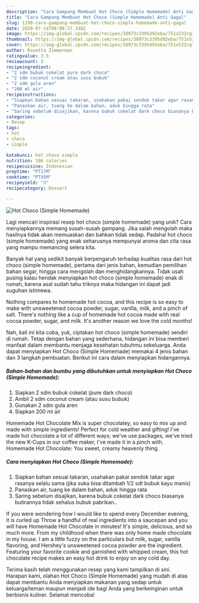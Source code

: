 ```yaml
---
description: "Cara Gampang Membuat Hot Choco (Simple Homemade) Anti Gagal"
title: "Cara Gampang Membuat Hot Choco (Simple Homemade) Anti Gagal"
slug: 1190-cara-gampang-membuat-hot-choco-simple-homemade-anti-gagal
date: 2020-07-14T08:08:57.338Z
image: https://img-global.cpcdn.com/recipes/38973c3395d92eba/751x532cq70/hot-choco-simple-homemade-foto-resep-utama.jpg
thumbnail: https://img-global.cpcdn.com/recipes/38973c3395d92eba/751x532cq70/hot-choco-simple-homemade-foto-resep-utama.jpg
cover: https://img-global.cpcdn.com/recipes/38973c3395d92eba/751x532cq70/hot-choco-simple-homemade-foto-resep-utama.jpg
author: Rosetta Zimmerman
ratingvalue: 3.5
reviewcount: 3
recipeingredient:
- "2 sdm bubuk cokelat pure dark choco"
- "2 sdm coconut cream atau susu bubuk"
- "2 sdm gula aren"
- "200 ml air"
recipeinstructions:
- "Siapkan bahan sesuai takaran, usahakan pakai sendok takar agar rasanya selalu sama (jika suka bisa ditambah 1/2 sdt bubuk kayu manis)"
- "Panaskan air, tuang ke dalam bahan, aduk hingga rata"
- "Saring sebelum disajikan, karena bubuk cokelat dark choco biasanya butirannya tidak sehalus bubuk pabrikan.."
categories:
- Resep
tags:
- hot
- choco
- simple

katakunci: hot choco simple 
nutrition: 106 calories
recipecuisine: Indonesian
preptime: "PT17M"
cooktime: "PT45M"
recipeyield: "3"
recipecategory: Dessert

---
```



![Hot Choco (Simple Homemade)](https://img-global.cpcdn.com/recipes/38973c3395d92eba/751x532cq70/hot-choco-simple-homemade-foto-resep-utama.jpg)

Lagi mencari inspirasi resep hot choco (simple homemade) yang unik? Cara menyiapkannya memang susah-susah gampang. Jika salah mengolah maka hasilnya tidak akan memuaskan dan bahkan tidak sedap. Padahal hot choco (simple homemade) yang enak seharusnya mempunyai aroma dan cita rasa yang mampu memancing selera kita.

Banyak hal yang sedikit banyak berpengaruh terhadap kualitas rasa dari hot choco (simple homemade), pertama dari jenis bahan, kemudian pemilihan bahan segar, hingga cara mengolah dan menghidangkannya. Tidak usah pusing kalau hendak menyiapkan hot choco (simple homemade) enak di rumah, karena asal sudah tahu triknya maka hidangan ini dapat jadi suguhan istimewa.

Nothing compares to homemade hot cocoa, and this recipe is so easy to make with unsweetened cocoa powder, sugar, vanilla, milk, and a pinch of salt. There&#39;s nothing like a cup of homemade hot cocoa made with real cocoa powder, sugar, and milk. It&#39;s another reason we love the cold months!


Nah, kali ini kita coba, yuk, ciptakan hot choco (simple homemade) sendiri di rumah. Tetap dengan bahan yang sederhana, hidangan ini bisa memberi manfaat dalam membantu menjaga kesehatan tubuhmu sekeluarga. Anda dapat menyiapkan Hot Choco (Simple Homemade) memakai 4 jenis bahan dan 3 langkah pembuatan. Berikut ini cara dalam menyiapkan hidangannya.

<!--inarticleads1-->

##### Bahan-bahan dan bumbu yang dibutuhkan untuk menyiapkan Hot Choco (Simple Homemade):

1. Siapkan 2 sdm bubuk cokelat (pure dark choco)
1. Ambil 2 sdm coconut cream (atau susu bubuk)
1. Gunakan 2 sdm gula aren
1. Siapkan 200 ml air


Homemade Hot Chocolate Mix is super chocolatey, so easy to mix up and made with simple ingredients! Perfect for cold weather and gifting! I&#39;ve made hot chocolate a lot of different ways; we&#39;ve use packages, we&#39;ve tried the new K-Cups in our coffee maker, I&#39;ve made it in a pinch with. Homemade Hot Chocolate: You sweet, creamy heavenly thing. 

<!--inarticleads2-->

##### Cara menyiapkan Hot Choco (Simple Homemade):

1. Siapkan bahan sesuai takaran, usahakan pakai sendok takar agar rasanya selalu sama (jika suka bisa ditambah 1/2 sdt bubuk kayu manis)
1. Panaskan air, tuang ke dalam bahan, aduk hingga rata
1. Saring sebelum disajikan, karena bubuk cokelat dark choco biasanya butirannya tidak sehalus bubuk pabrikan..


If you were wondering how I would like to spend every December evening, it is curled up Throw a handful of real ingredients into a saucepan and you will have Homemade Hot Chocolate in minutes! It&#39;s simple, delicious, and so much more. From my childhood when there was only home made chocolate in my house. I am a little fuzzy on the particulars but milk, sugar, vanilla flavoring, and Hershey&#39;s unsweetened cocoa powder are the ingredient. Featuring your favorite cookie and garnished with whipped cream, this hot chocolate recipe makes an easy hot drink to enjoy on any cold day. 

Terima kasih telah menggunakan resep yang kami tampilkan di sini. Harapan kami, olahan Hot Choco (Simple Homemade) yang mudah di atas dapat membantu Anda menyiapkan makanan yang sedap untuk keluarga/teman maupun menjadi ide bagi Anda yang berkeinginan untuk berbisnis kuliner. Selamat mencoba!
